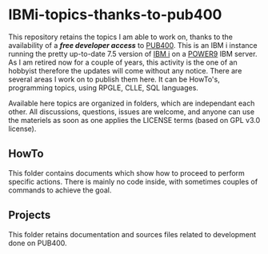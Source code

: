 # IBMi-topics-thanks-to-pub400

This repository retains the topics I am able to work on, thanks to the availability of a **_free developer access_** to [PUB400](https://pub400.com/). This is an IBM i instance running the pretty up-to-date 7.5 version of [IBM i](https://www.ibm.com/products/ibm-i) on a [POWER9](https://www.ibm.com/power) IBM server.
As I am retired now for a couple of years, this activity is the one of an hobbyist therefore the updates will come without any notice.
There are several areas I work on to publish them here. It can be HowTo's, programming topics, using RPGLE, CLLE, SQL languages.

Available here topics are organized in folders, which are independant each other. All discussions, questions, issues are welcome, and anyone can use the materiels as soon as one applies the LICENSE terms (based on GPL v3.0 license).

## HowTo

This folder contains documents which show how to proceed to perform specific actions. There is mainly no code inside, with sometimes couples of commands to achieve the goal.

## Projects

This folder retains documentation and sources files related to development done on PUB400.
